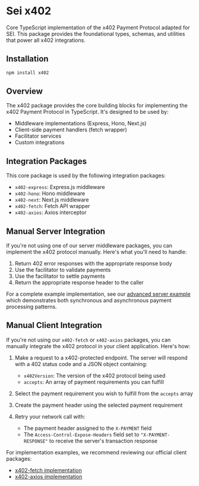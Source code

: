 # Sei x402

Core TypeScript implementation of the x402 Payment Protocol adapted for SEI. This package provides the foundational types, schemas, and utilities that power all x402 integrations.

## Installation

```bash
npm install x402
```

## Overview

The x402 package provides the core building blocks for implementing the x402 Payment Protocol in TypeScript. It's designed to be used by:

- Middleware implementations (Express, Hono, Next.js)
- Client-side payment handlers (fetch wrapper)
- Facilitator services
- Custom integrations

## Integration Packages

This core package is used by the following integration packages:

- `x402-express`: Express.js middleware
- `x402-hono`: Hono middleware
- `x402-next`: Next.js middleware
- `x402-fetch`: Fetch API wrapper
- `x402-axios`: Axios interceptor

## Manual Server Integration

If you're not using one of our server middleware packages, you can implement the x402 protocol manually. Here's what you'll need to handle:

1. Return 402 error responses with the appropriate response body
2. Use the facilitator to validate payments
3. Use the facilitator to settle payments
4. Return the appropriate response header to the caller

For a complete example implementation, see our [advanced server example](https://github.com/coinbase/x402/tree/main/examples/typescript/servers/advanced) which demonstrates both synchronous and asynchronous payment processing patterns.

## Manual Client Integration

If you're not using our `x402-fetch` or `x402-axios` packages, you can manually integrate the x402 protocol in your client application. Here's how:

1. Make a request to a x402-protected endpoint. The server will respond with a 402 status code and a JSON object containing:
   - `x402Version`: The version of the x402 protocol being used
   - `accepts`: An array of payment requirements you can fulfill

2. Select the payment requirement you wish to fulfill from the `accepts` array

3. Create the payment header using the selected payment requirement

4. Retry your network call with:
   - The payment header assigned to the `X-PAYMENT` field
   - The `Access-Control-Expose-Headers` field set to `"X-PAYMENT-RESPONSE"` to receive the server's transaction response

For implementation examples, we recommend reviewing our official client packages:
- [x402-fetch implementation](https://github.com/coinbase/x402/blob/main/typescript/packages/x402-fetch/src/index.ts)
- [x402-axios implementation](https://github.com/coinbase/x402/blob/main/typescript/packages/x402-axios/src/index.ts)

